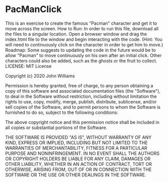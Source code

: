 # PacManClick
This is an exercise to create the famous "Pacman" character and get it to move across the screen.
How to Run: In order to run this file, download all the files to a singular location. Open a browser window and drag the index.html file to the window and begin interacting with the code. (Hint: You will need to continuously click on the character in order to get him to move.)
Roadmap: Some suggests to updating the code in the future would be to allow "Pacman" to move continuously on his own after an initial click. Other characters could also be added, such as the ghosts or the fruit to collect.
LICENSE: MIT License

Copyright (c) 2020 John Williams

Permission is hereby granted, free of charge, to any person obtaining a copy
of this software and associated documentation files (the "Software"), to deal
in the Software without restriction, including without limitation the rights
to use, copy, modify, merge, publish, distribute, sublicense, and/or sell
copies of the Software, and to permit persons to whom the Software is
furnished to do so, subject to the following conditions:

The above copyright notice and this permission notice shall be included in all
copies or substantial portions of the Software.

THE SOFTWARE IS PROVIDED "AS IS", WITHOUT WARRANTY OF ANY KIND, EXPRESS OR
IMPLIED, INCLUDING BUT NOT LIMITED TO THE WARRANTIES OF MERCHANTABILITY,
FITNESS FOR A PARTICULAR PURPOSE AND NONINFRINGEMENT. IN NO EVENT SHALL THE
AUTHORS OR COPYRIGHT HOLDERS BE LIABLE FOR ANY CLAIM, DAMAGES OR OTHER
LIABILITY, WHETHER IN AN ACTION OF CONTRACT, TORT OR OTHERWISE, ARISING FROM,
OUT OF OR IN CONNECTION WITH THE SOFTWARE OR THE USE OR OTHER DEALINGS IN THE
SOFTWARE.
